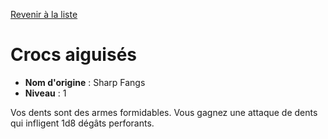 [Revenir à la liste](..)

# Crocs aiguisés

 * **Nom d'origine** : Sharp Fangs
 * **Niveau** : 1


<p><span id="ctl00_MainContent_DetailedOutput">Vos dents sont des armes formidables. Vous gagnez une attaque de dents qui infligent 1d8 dégâts perforants.&nbsp;</span></p>